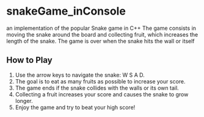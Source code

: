 # snakeGame_inConsole
an implementation of the popular Snake game in C++
The game consists in moving the snake around the board and collecting fruit, which increases the length of the snake. The game is over when the snake hits the wall or itself
## How to Play

1. Use the arrow keys to navigate the snake: W S A D.
2. The goal is to eat as many fruits as possible to increase your score.
3. The game ends if the snake collides with the walls or its own tail.
4. Collecting a fruit increases your score and causes the snake to grow longer.
5. Enjoy the game and try to beat your high score!
